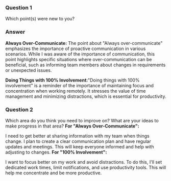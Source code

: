### Question 1
Which point(s) were new to you?

### Answer
**Always Over-Communicate:** The point about "Always over-communicate" emphasizes the importance of proactive communication in various scenarios. While I was aware of the importance of communication, this point highlights specific situations where over-communication can be beneficial, such as informing team members about changes in requirements or unexpected issues.

**Doing Things with 100% Involvement:**"Doing things with 100% involvement" is a reminder of the importance of maintaining focus and concentration when working remotely. It stresses the value of time management and minimizing distractions, which is essential for productivity.


### Question 2
Which area do you think you need to improve on? What are your ideas to make progress in that area?
**For "Always Over-Communicate":**

I need to get better at sharing information with my team when things change.
I plan to create a clear communication plan and have regular updates and meetings.
This will keep everyone informed and help with adjusting to changes.
**For "100% Involvement":**

I want to focus better on my work and avoid distractions.
To do this, I'll set dedicated work times, limit notifications, and use productivity tools.
This will help me concentrate and be more productive.
